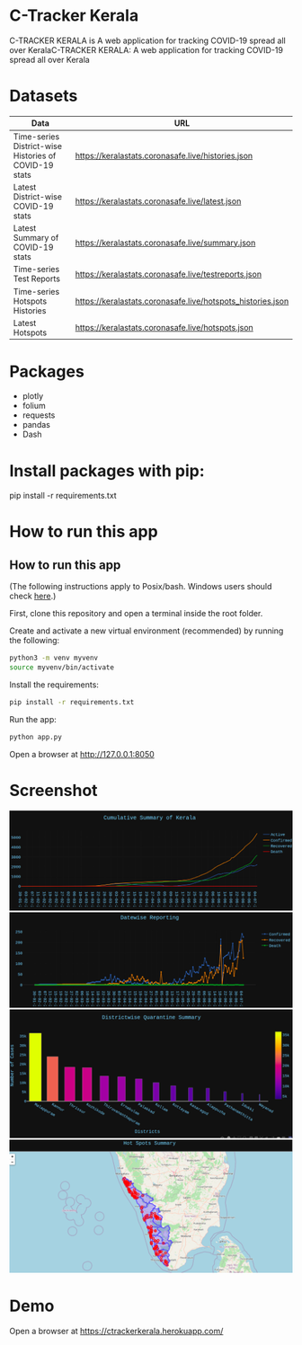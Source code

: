 # C-Tracker Kerala
C-TRACKER KERALA is A web application  for tracking COVID-19 spread all over KeralaC-TRACKER KERALA: A web application  for tracking COVID-19 spread all over Kerala
# Datasets
| Data                                                  | URL                                                         |
| ----------------------------------------------------- | ----------------------------------------------------------- |
| Time-series District-wise Histories of COVID-19 stats | https://keralastats.coronasafe.live/histories.json          |
| Latest District-wise COVID-19 stats                   | https://keralastats.coronasafe.live/latest.json             |
| Latest Summary of COVID-19 stats                      | https://keralastats.coronasafe.live/summary.json            |
| Time-series Test Reports                              | https://keralastats.coronasafe.live/testreports.json        |
| Time-series Hotspots Histories                        | https://keralastats.coronasafe.live/hotspots_histories.json |
| Latest Hotspots                                       | https://keralastats.coronasafe.live/hotspots.json           |

# Packages
- plotly
- folium
- requests
- pandas
- Dash
# Install  packages with pip: 
pip install -r requirements.txt
# How to run this app
## How to run this app

(The following instructions apply to Posix/bash. Windows users should check
[here](https://docs.python.org/3/library/venv.html).)

First, clone this repository and open a terminal inside the root folder.

Create and activate a new virtual environment (recommended) by running
the following:

```bash
python3 -m venv myvenv
source myvenv/bin/activate
```

Install the requirements:

```bash
pip install -r requirements.txt
```
Run the app:

```bash
python app.py
```
Open a browser at http://127.0.0.1:8050
# Screenshot
![covidcummulative.png](covidcummulative.png)
![datewise.png](datewise.png)
![districtwise.png](districtwise.png)
![hotspot.png](hotspot.png)

# Demo
Open a browser at https://ctrackerkerala.herokuapp.com/

